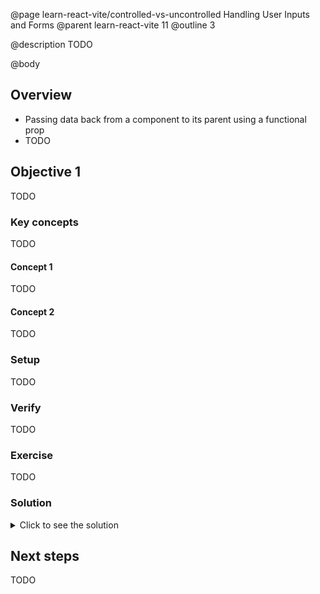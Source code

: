 @page learn-react-vite/controlled-vs-uncontrolled Handling User Inputs and Forms
@parent learn-react-vite 11
@outline 3

@description TODO

@body

## Overview

- Passing data back from a component to its parent using a functional prop
- TODO

## Objective 1

TODO

### Key concepts

TODO

#### Concept 1

TODO

#### Concept 2

TODO

### Setup

TODO

### Verify

TODO

### Exercise

TODO

### Solution

<details>
<summary>Click to see the solution</summary>

TODO

</details>

## Next steps

TODO